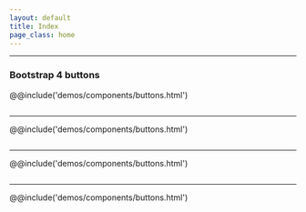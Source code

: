 ```yaml
---
layout: default
title: Index
page_class: home
---
```


---

### Bootstrap 4 buttons

@@include('demos/components/buttons.html')
<pre data-src="/demos/components/buttons.html"></pre>

---

@@include('demos/components/buttons.html')
<pre data-src="/demos/components/buttons.html"></pre>

---

@@include('demos/components/buttons.html')
<pre data-src="/demos/components/buttons.html"></pre>

---

@@include('demos/components/buttons.html')
<pre data-src="/demos/components/buttons.html"></pre>
